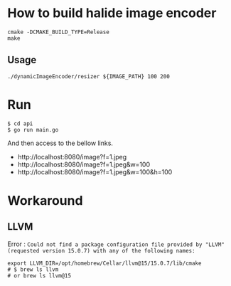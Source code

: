 # How to build halide image encoder

```shell
cmake -DCMAKE_BUILD_TYPE=Release
make
```

## Usage

```shell
./dynamicImageEncoder/resizer ${IMAGE_PATH} 100 200
```

# Run

```shell
$ cd api
$ go run main.go
```

And then access to the bellow links.

- http://localhost:8080/image?f=1.jpeg
- http://localhost:8080/image?f=1.jpeg&w=100
- http://localhost:8080/image?f=1.jpeg&w=100&h=100

# Workaround

## LLVM

Error : `Could not find a package configuration file provided by "LLVM" (requested
  version 15.0.7) with any of the following names:`

```shell
export LLVM_DIR=/opt/homebrew/Cellar/llvm@15/15.0.7/lib/cmake
# $ brew ls llvm
# or brew ls llvm@15
```

